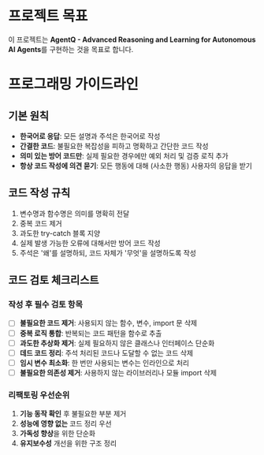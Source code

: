 # 프로젝트 목표

이 프로젝트는 **AgentQ - Advanced Reasoning and Learning for Autonomous AI Agents**를 구현하는 것을 목표로 합니다.

# 프로그래밍 가이드라인

## 기본 원칙

- **한국어로 응답**: 모든 설명과 주석은 한국어로 작성
- **간결한 코드**: 불필요한 복잡성을 피하고 명확하고 간단한 코드 작성
- **의미 있는 방어 코드만**: 실제 필요한 경우에만 예외 처리 및 검증 로직 추가
- **항상 코드 작성에 의견 묻기**: 모든 행동에 대해 (사소한 행동) 사용자의 응답을 받기

## 코드 작성 규칙

1. 변수명과 함수명은 의미를 명확히 전달
2. 중복 코드 제거
3. 과도한 try-catch 블록 지양
4. 실제 발생 가능한 오류에 대해서만 방어 코드 작성
5. 주석은 '왜'를 설명하되, 코드 자체가 '무엇'을 설명하도록 작성

## 코드 검토 체크리스트

### 작성 후 필수 검토 항목
- [ ] **불필요한 코드 제거**: 사용되지 않는 함수, 변수, import 문 삭제
- [ ] **중복 로직 통합**: 반복되는 코드 패턴을 함수로 추출
- [ ] **과도한 추상화 제거**: 실제 필요하지 않은 클래스나 인터페이스 단순화
- [ ] **데드 코드 정리**: 주석 처리된 코드나 도달할 수 없는 코드 삭제
- [ ] **임시 변수 최소화**: 한 번만 사용되는 변수는 인라인으로 처리
- [ ] **불필요한 의존성 제거**: 사용하지 않는 라이브러리나 모듈 import 삭제

### 리팩토링 우선순위
1. **기능 동작 확인** 후 불필요한 부분 제거
2. **성능에 영향 없는** 코드 정리 우선
3. **가독성 향상**을 위한 단순화
4. **유지보수성** 개선을 위한 구조 정리
